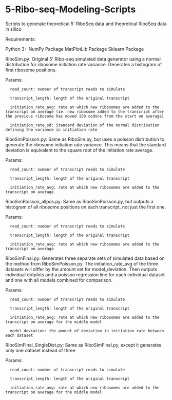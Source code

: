 # 5-Ribo-seq-Modeling-Scripts
Scripts to generate theoretical 5' RiboSeq data and theoretical RiboSeq data in silico

Requirements:

Python 3+
NumPy Package
MatPlotLib Package
Sklearn Package

RiboSim.py: Original 5' Ribo-seq simulated data generator using a normal distribution for ribosome initiation rate variance. Generates a histogram of first ribosome positions.

  Params: 
  
      read_count: number of transcript reads to simulate
      
      transcript_length: length of the original transcript
      
      initiation_rate_avg: rate at which new ribosomes are added to the transcript on average (ie. new ribosome added to the transcript after the previous ribosome has moved 150 codons from the start on average)
      
      initiation_rate_sd: Standard deviation of the normal distribution defining the variance in initiation rate
      
RiboSimPoisson.py: Same as RiboSim.py, but uses a poisson distribution to generate the ribosome initiation rate variance. This means that the standard deviation is equivalent to the square root of the initiation rate average.

  Params: 
  
      read_count: number of transcript reads to simulate
      
      transcript_length: length of the original transcript
      
      initiation_rate_avg: rate at which new ribosomes are added to the transcript on average

RiboSimPoisson_allpos.py: Same as RiboSimPoisson.py, but outputs a histogram of all ribosome positions on each transcript, not just the first one.

  Params: 
  
      read_count: number of transcript reads to simulate
      
      transcript_length: length of the original transcript
      
      initiation_rate_avg: rate at which new ribosomes are added to the transcript on average

RiboSimFinal.py: Generates three separate sets of simulated data based on the method from RiboSimPoisson.py. The initiation_rate_avg of the three datasets will differ by the amount set for model_deviation. Then outputs individual dotplots and a poisson regression line for each individual dataset and one with all models combined for comparison.

  Params: 

      read_count: number of transcript reads to simulate
      
      transcript_length: length of the original transcript
      
      initiation_rate_avg: rate at which new ribosomes are added to the transcript on average for the middle model
      
      model_deviation: the amount of deviation in initiation rate between each dataset

RiboSimFinal_SingleDist.py: Same as RiboSimFinal.py, except it generates only one dataset instead of three

  Params: 

      read_count: number of transcript reads to simulate
      
      transcript_length: length of the original transcript
      
      initiation_rate_avg: rate at which new ribosomes are added to the transcript on average for the middle model
